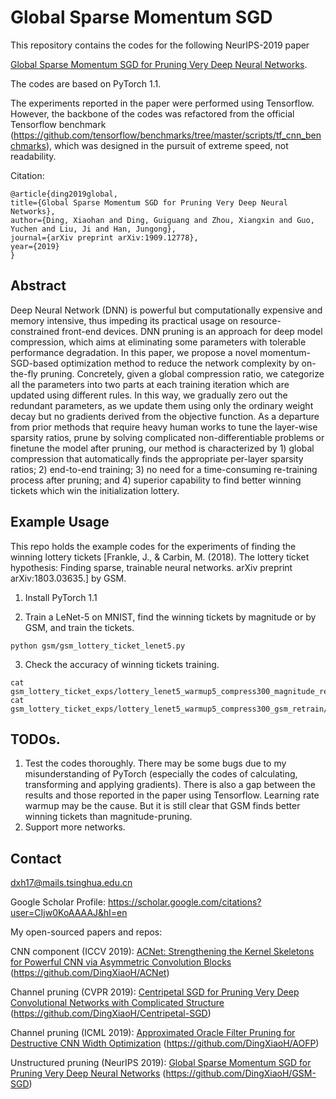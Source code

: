 # Global Sparse Momentum SGD

This repository contains the codes for the following NeurIPS-2019 paper 

[Global Sparse Momentum SGD for Pruning Very Deep Neural Networks](https://arxiv.org/pdf/1909.12778.pdf).

The codes are based on PyTorch 1.1.

The experiments reported in the paper were performed using Tensorflow. However, the backbone of the codes was refactored from the official Tensorflow benchmark (https://github.com/tensorflow/benchmarks/tree/master/scripts/tf_cnn_benchmarks), which was designed in the pursuit of extreme speed, not readability.

Citation:

	@article{ding2019global,
  	title={Global Sparse Momentum SGD for Pruning Very Deep Neural Networks},
  	author={Ding, Xiaohan and Ding, Guiguang and Zhou, Xiangxin and Guo, Yuchen and Liu, Ji and Han, Jungong},
  	journal={arXiv preprint arXiv:1909.12778},
  	year={2019}
  	}

## Abstract

Deep Neural Network (DNN) is powerful but computationally expensive and memory intensive, thus impeding its practical usage on resource-constrained front-end devices. DNN pruning is an approach for deep model compression, which aims at eliminating some parameters with tolerable performance degradation. In this paper, we propose a novel momentum-SGD-based optimization method to reduce the network complexity by on-the-fly pruning. Concretely, given a global compression ratio, we categorize all the parameters into two parts at each training iteration which are updated using different rules. In this way, we gradually zero out the redundant parameters, as we update them using only the ordinary weight decay but no gradients derived from the objective function. As a departure from prior methods that require heavy human works to tune the layer-wise sparsity ratios, prune by solving complicated non-differentiable problems or finetune the model after pruning, our method is characterized by 1) global compression that automatically finds the appropriate per-layer sparsity ratios; 2) end-to-end training; 3) no need for a time-consuming re-training process after pruning; and 4) superior capability to find better winning tickets which win the initialization lottery.

## Example Usage
  
This repo holds the example codes for the experiments of finding the winning lottery tickets [Frankle, J., & Carbin, M. (2018). The lottery ticket hypothesis: Finding sparse, trainable neural networks. arXiv preprint arXiv:1803.03635.] by GSM.

1. Install PyTorch 1.1

2. Train a LeNet-5 on MNIST, find the winning tickets by magnitude or by GSM, and train the tickets.
```
python gsm/gsm_lottery_ticket_lenet5.py
```
3. Check the accuracy of winning tickets training.
```
cat gsm_lottery_ticket_exps/lottery_lenet5_warmup5_compress300_magnitude_retrain/log.txt
cat gsm_lottery_ticket_exps/lottery_lenet5_warmup5_compress300_gsm_retrain/log.txt
```


## TODOs. 
1. Test the codes thoroughly. There may be some bugs due to my misunderstanding of PyTorch (especially the codes of calculating, transforming and applying gradients). There is also a gap between the results and those reported in the paper using Tensorflow. Learning rate warmup may be the cause. But it is still clear that GSM finds better winning tickets than magnitude-pruning.
2. Support more networks.


## Contact
dxh17@mails.tsinghua.edu.cn

Google Scholar Profile: https://scholar.google.com/citations?user=CIjw0KoAAAAJ&hl=en

My open-sourced papers and repos:

CNN component (ICCV 2019): [ACNet: Strengthening the Kernel Skeletons for Powerful CNN via Asymmetric Convolution Blocks](http://openaccess.thecvf.com/content_ICCV_2019/papers/Ding_ACNet_Strengthening_the_Kernel_Skeletons_for_Powerful_CNN_via_Asymmetric_ICCV_2019_paper.pdf) (https://github.com/DingXiaoH/ACNet)

Channel pruning (CVPR 2019): [Centripetal SGD for Pruning Very Deep Convolutional Networks with Complicated Structure](http://openaccess.thecvf.com/content_CVPR_2019/html/Ding_Centripetal_SGD_for_Pruning_Very_Deep_Convolutional_Networks_With_Complicated_CVPR_2019_paper.html) (https://github.com/DingXiaoH/Centripetal-SGD)

Channel pruning (ICML 2019): [Approximated Oracle Filter Pruning for Destructive CNN Width Optimization](http://proceedings.mlr.press/v97/ding19a.html) (https://github.com/DingXiaoH/AOFP)

Unstructured pruning (NeurIPS 2019): [Global Sparse Momentum SGD for Pruning Very Deep Neural Networks](https://arxiv.org/pdf/1909.12778.pdf) (https://github.com/DingXiaoH/GSM-SGD)
